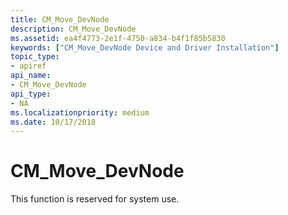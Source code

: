 ```yaml
---
title: CM_Move_DevNode
description: CM_Move_DevNode
ms.assetid: ea4f4773-2e1f-4750-a834-b4f1f85b5830
keywords: ["CM_Move_DevNode Device and Driver Installation"]
topic_type:
- apiref
api_name:
- CM_Move_DevNode
api_type:
- NA
ms.localizationpriority: medium
ms.date: 10/17/2018
---
```


# CM_Move_DevNode

This function is reserved for system use.
